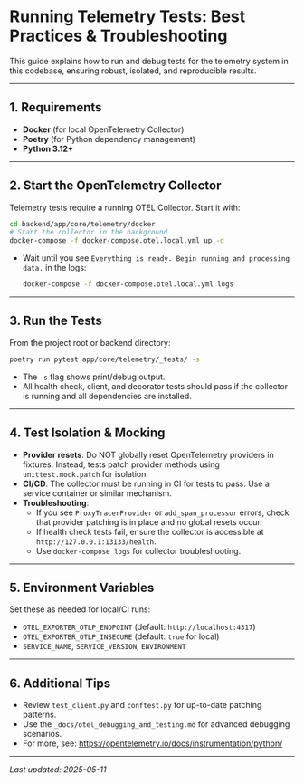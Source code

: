 # Running Telemetry Tests: Best Practices & Troubleshooting

This guide explains how to run and debug tests for the telemetry system in this codebase, ensuring robust, isolated, and reproducible results.

---

## 1. **Requirements**
- **Docker** (for local OpenTelemetry Collector)
- **Poetry** (for Python dependency management)
- **Python 3.12+**

---

## 2. **Start the OpenTelemetry Collector**
Telemetry tests require a running OTEL Collector. Start it with:

```sh
cd backend/app/core/telemetry/docker
# Start the collector in the background
docker-compose -f docker-compose.otel.local.yml up -d
```
- Wait until you see `Everything is ready. Begin running and processing data.` in the logs:
  ```sh
  docker-compose -f docker-compose.otel.local.yml logs
  ```

---

## 3. **Run the Tests**
From the project root or backend directory:

```sh
poetry run pytest app/core/telemetry/_tests/ -s
```

- The `-s` flag shows print/debug output.
- All health check, client, and decorator tests should pass if the collector is running and all dependencies are installed.

---

## 4. **Test Isolation & Mocking**
- **Provider resets**: Do NOT globally reset OpenTelemetry providers in fixtures. Instead, tests patch provider methods using `unittest.mock.patch` for isolation.
- **CI/CD**: The collector must be running in CI for tests to pass. Use a service container or similar mechanism.
- **Troubleshooting**:
  - If you see `ProxyTracerProvider` or `add_span_processor` errors, check that provider patching is in place and no global resets occur.
  - If health check tests fail, ensure the collector is accessible at `http://127.0.0.1:13133/health`.
  - Use `docker-compose logs` for collector troubleshooting.

---

## 5. **Environment Variables**
Set these as needed for local/CI runs:
- `OTEL_EXPORTER_OTLP_ENDPOINT` (default: `http://localhost:4317`)
- `OTEL_EXPORTER_OTLP_INSECURE` (default: `true` for local)
- `SERVICE_NAME`, `SERVICE_VERSION`, `ENVIRONMENT`

---

## 6. **Additional Tips**
- Review `test_client.py` and `conftest.py` for up-to-date patching patterns.
- Use the `_docs/otel_debugging_and_testing.md` for advanced debugging scenarios.
- For more, see: https://opentelemetry.io/docs/instrumentation/python/

---

*Last updated: 2025-05-11*
